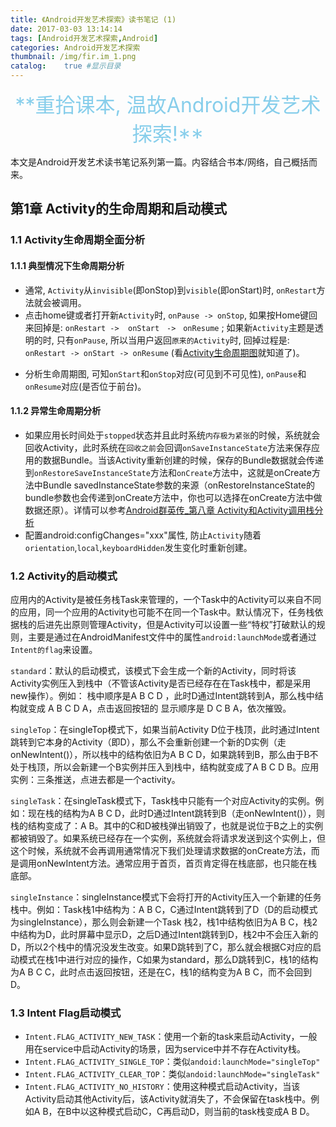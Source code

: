 ```yaml
---
title: 《Android开发艺术探索》读书笔记 (1)
date: 2017-03-03 13:14:14
tags: [Android开发艺术探索,Android]
categories: Android开发艺术探索
thumbnail: /img/fir.im_1.png
catalog:    true #显示目录
---
```

<center><font color=SkyBlue size="6px">**重拾课本, 温故Android开发艺术探索!**</font></center>

本文是Android开发艺术读书笔记系列第一篇。内容结合书本/网络，自己概括而来。

##  第1章 Activity的生命周期和启动模式

### 1.1 Activity生命周期全面分析
#### 1.1.1 典型情况下生命周期分析
- 通常, `Activity`从`invisible`(即onStop)到`visible`(即onStart)时, `onRestart`方法就会被调用。
- 点击home键或者打开新`Activity`时, `onPause -> onStop`, 如果按Home键回来回掉是: `onRestart ->  onStart　->　onResume` ; 如果新`Activity`主题是透明的时, 只有`onPause`, 所以当用户返回`原来的Activity`时, 回掉过程是: `onRestart -> onStart -> onResume` (看[Activity生命周期图](/img/Activity金字塔型的生命周期图.png)就知道了)。
<!-- more -->
- 分析生命周期图, 可知`onStart`和`onStop`对应(可见到不可见性), `onPause`和`onResume`对应(是否位于前台)。

#### 1.1.2 异常生命周期分析
- 如果应用长时间处于`stopped`状态并且此时系统`内存极为紧张`的时候，系统就会回收Activity，此时系统在`回收之前`会回调`onSaveInstanceState`方法来保存应用的数据Bundle。当该Activity重新创建的时候，保存的Bundle数据就会传递到`onRestoreSaveInstanceState`方法和`onCreate`方法中，这就是onCreate方法中Bundle savedInstanceState参数的来源（onRestoreInstanceState的bundle参数也会传递到onCreate方法中，你也可以选择在onCreate方法中做数据还原）。详情可以参考[Android群英传_第八章 Activity和Activity调用栈分析](https://hujiaweibujidao.github.io/blog/2015/11/28/android-heroes-reading-notes-4/)
- 配置android:configChanges="xxx"属性, 防止`Activity`随着`orientation`,`local`,`keyboardHidden`发生变化时重新创建。

### 1.2 Activity的启动模式
应用内的Activity是被任务栈Task来管理的，一个Task中的Activity可以来自不同的应用，同一个应用的Activity也可能不在同一个Task中。默认情况下，任务栈依据栈的后进先出原则管理Activity，但是Activity可以设置一些“特权”打破默认的规则，主要是通过在AndroidManifest文件中的属性`android:launchMode`或者通过`Intent的flag`来设置。

`standard`：默认的启动模式，该模式下会生成一个新的Activity，同时将该Activity实例压入到栈中（不管该Activity是否已经存在在Task栈中，都是采用new操作）。例如： 栈中顺序是A B C D ，此时D通过Intent跳转到A，那么栈中结构就变成 A B C D A，点击返回按钮的 显示顺序是 D C B A，依次摧毁。

`singleTop`：在singleTop模式下，如果当前Activity D位于栈顶，此时通过Intent跳转到它本身的Activity（即D），那么不会重新创建一个新的D实例（走onNewIntent()），所以栈中的结构依旧为A B C D，如果跳转到B，那么由于B不处于栈顶，所以会新建一个B实例并压入到栈中，结构就变成了A B C D B。应用实例：三条推送，点进去都是一个activity。

`singleTask`：在singleTask模式下，Task栈中只能有一个对应Activity的实例。例如：现在栈的结构为A B C D，此时D通过Intent跳转到B（走onNewIntent()），则栈的结构变成了：A B。其中的C和D被栈弹出销毁了，也就是说位于B之上的实例都被销毁了。如果系统已经存在一个实例，系统就会将请求发送到这个实例上，但这个时候，系统就不会再调用通常情况下我们处理请求数据的onCreate方法，而是调用onNewIntent方法。通常应用于首页，首页肯定得在栈底部，也只能在栈底部。

`singleInstance`：singleInstance模式下会将打开的Activity压入一个新建的任务栈中。例如：Task栈1中结构为：A B C，C通过Intent跳转到了D（D的启动模式为singleInstance），那么则会新建一个Task 栈2，栈1中结构依旧为A B C，栈2中结构为D，此时屏幕中显示D，之后D通过Intent跳转到D，栈2中不会压入新的D，所以2个栈中的情况没发生改变。如果D跳转到了C，那么就会根据C对应的启动模式在栈1中进行对应的操作，C如果为standard，那么D跳转到C，栈1的结构为A B C C，此时点击返回按钮，还是在C，栈1的结构变为A B C，而不会回到D。

### 1.3 Intent Flag启动模式
- `Intent.FLAG_ACTIVITY_NEW_TASK`：使用一个新的task来启动Activity，一般用在service中启动Activity的场景，因为service中并不存在Activity栈。 
- `Intent.FLAG_ACTIVITY_SINGLE_TOP`：类似`andoid:launchMode="singleTop"` 
- `Intent.FLAG_ACTIVITY_CLEAR_TOP`：类似`andoid:launchMode="singleTask"`
- `Intent.FLAG_ACTIVITY_NO_HISTORY`：使用这种模式启动Activity，当该Activity启动其他Activity后，该Activity就消失了，不会保留在task栈中。例如A B，在B中以这种模式启动C，C再启动D，则当前的task栈变成A B D。